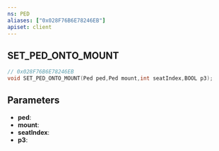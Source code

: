 ```yaml
---
ns: PED
aliases: ["0x028F76B6E78246EB"]
apiset: client
---
```

## SET_PED_ONTO_MOUNT

```c
// 0x028F76B6E78246EB
void SET_PED_ONTO_MOUNT(Ped ped,Ped mount,int seatIndex,BOOL p3);
```


## Parameters
* **ped**:
* **mount**:
* **seatIndex**:
* **p3**: